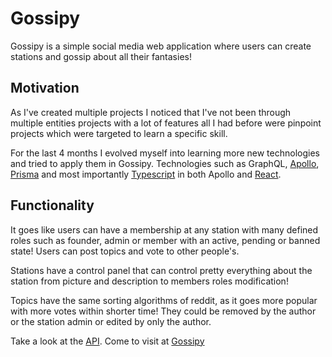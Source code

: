 # Gossipy

Gossipy is a simple social media web application where users can create stations and gossip about all their fantasies!

## Motivation

As I've created multiple projects I noticed that I've not been through multiple entities projects with a lot of features all I had before were pinpoint projects which were targeted to learn a specific skill.

For the last 4 months I evolved myself into learning more new technologies and tried to apply them in Gossipy. Technologies such as GraphQL, [Apollo](https://github.com/apollographql/apollo-server), [Prisma](https://github.com/prisma/prisma) and most importantly [Typescript](https://github.com/microsoft/TypeScript) in both Apollo and [React](https://github.com/facebook/react).

## Functionality

It goes like users can have a membership at any station with many defined roles such as founder, admin or member with an active, pending or banned state! Users can post topics and vote to other people's.

Stations have a control panel that can control pretty everything about the station from picture and description to members roles modification!

Topics have the same sorting algorithms of reddit, as it goes more popular with more votes within shorter time! They could be removed by the author or the station admin or edited by only the author.


Take a look at the [API](https://github.com/Mohammed-Farid/gossipy-server).
Come to visit at [Gossipy](http://gossipy.mohammedfarid.me/)
